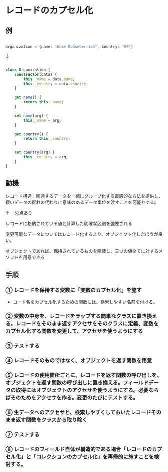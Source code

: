 # レコードのカプセル化

## 例

```typeScript

organization = {name: "Acme Gooseberries", country: "GB"}

```

**⇩**

```typeScript

class Organization {
    constructor(data) {
        this._name = data.name;
        this._country = data.country;
    }

    get name() {
        return this._name;
    }

    set name(arg) {
        this._name = arg;
    }

    get country() {
        return this._country;
    }

    set country(arg) {
        this._country = arg;
    }
}

```

## 動機

レコード構造：関連するデータを一緒にグループ化する直感的な方法を提供し、緩いデータの群れの代わりに意味のあるデータ単位を渡すことを可能とする。

↑ 　欠点あり

レコードに格納されている値と計算した明確な区別を強要される

変更可能なデータについてはレコード化するより、オブジェクト化したほうが良い。

オブジェクトであれば、保持されているものを隠蔽し、三つの値全てに対するメソッドを用意できる

## 手順

### ① レコードを保持する変数に「変数のカプセル化」を施す

- コード名をカプセル化するための関数には、検索しやすい名前を付ける。

### ② 変数の中身を、レコードをラップする簡単なクラスに置き換える。レコードをそのまま返すアクセサをそのクラスに定義、変数をカプセル化する関数を変更して、アクセサを使うようにする

### ③ テストする

### ④ レコードそのものではなく、オブジェクトを返す関数を用意

### ⑤ レコードの使用箇所ごとに、レコードを返す関数の呼び出しを、オブジェクトを返す関数の呼び出しに置き換える。フィールドデータの取得にはオブジェクトのアクセサを使うようにする。必要ならばそのためをアクセサを作る。変更のたびにテストする。

### ⑥ 生データへのアクセサと、検索しやすくしておいたレコードそのまま返す関数をクラスから取り除く

### ⑦ テストする

### ⑧ レコードのフィールド自体が構造的である場合「レコードのカプセル化」と「コレクションのカプセル化」を再帰的に施すことを検討する。

